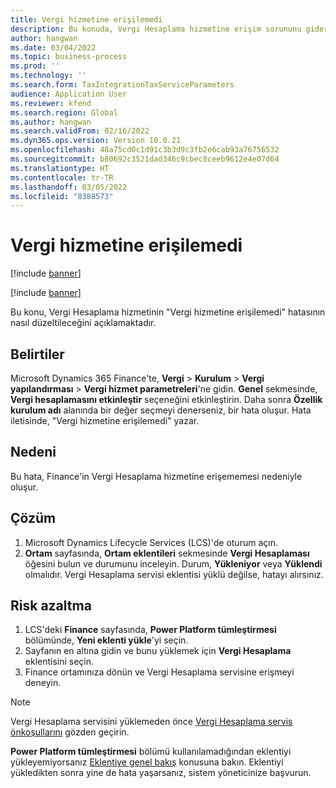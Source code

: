 ```yaml
---
title: Vergi hizmetine erişilemedi
description: Bu konuda, Vergi Hesaplama hizmetine erişim sorununu giderme açıklanmaktadır.
author: hangwan
ms.date: 03/04/2022
ms.topic: business-process
ms.prod: ''
ms.technology: ''
ms.search.form: TaxIntegrationTaxServiceParameters
audience: Application User
ms.reviewer: kfend
ms.search.region: Global
ms.author: hangwan
ms.search.validFrom: 02/16/2022
ms.dyn365.ops.version: Version 10.0.21
ms.openlocfilehash: 48a75cd0c1d91c3b3d9c3fb2e6cab93a76756532
ms.sourcegitcommit: b80692c3521dad346c9cbec8ceeb9612e4e07d64
ms.translationtype: HT
ms.contentlocale: tr-TR
ms.lasthandoff: 03/05/2022
ms.locfileid: "8388573"
---
```

# <a name="failed-to-access-tax-service"></a>Vergi hizmetine erişilemedi

[!include [banner](../includes/banner.md)]

[!include [banner](../includes/preview-banner.md)]

Bu konu, Vergi Hesaplama hizmetinin "Vergi hizmetine erişilemedi" hatasının nasıl düzeltileceğini açıklamaktadır.

## <a name="symptoms"></a>Belirtiler

Microsoft Dynamics 365 Finance'te, **Vergi** \> **Kurulum** \> **Vergi yapılandırması** \> **Vergi hizmet parametreleri**'ne gidin. **Genel** sekmesinde, **Vergi hesaplamasını etkinleştir** seçeneğini etkinleştirin. Daha sonra **Özellik kurulum adı** alanında bir değer seçmeyi denerseniz, bir hata oluşur. Hata iletisinde, "Vergi hizmetine erişilemedi" yazar.

## <a name="cause"></a>Nedeni

Bu hata, Finance'in Vergi Hesaplama hizmetine erişememesi nedeniyle oluşur.

## <a name="resolution"></a>Çözüm 

1. Microsoft Dynamics Lifecycle Services (LCS)'de oturum açın.
2. **Ortam** sayfasında, **Ortam eklentileri** sekmesinde **Vergi Hesaplaması** öğesini bulun ve durumunu inceleyin. Durum, **Yükleniyor** veya **Yüklendi** olmalıdır. Vergi Hesaplama servisi eklentisi yüklü değilse, hatayı alırsınız.

## <a name="mitigation"></a>Risk azaltma

1. LCS'deki **Finance** sayfasında, **Power Platform tümleştirmesi** bölümünde, **Yeni eklenti yükle**'yi seçin.
2. Sayfanın en altına gidin ve bunu yüklemek için **Vergi Hesaplama** eklentisini seçin.
3. Finance ortamınıza dönün ve Vergi Hesaplama servisine erişmeyi deneyin.

> [!NOTE]
> Vergi Hesaplama servisini yüklemeden önce [Vergi Hesaplama servis önkoşullarını](global-get-started-with-tax-calculation-service.md#prerequisites) gözden geçirin.
> 
> **Power Platform tümleştirmesi** bölümü kullanılamadığından eklentiyi yükleyemiyorsanız [Eklentiye genel bakış](../../fin-ops-core/dev-itpro/power-platform/add-ins-overview.md) konusuna bakın. Eklentiyi yükledikten sonra yine de hata yaşarsanız, sistem yöneticinize başvurun.
